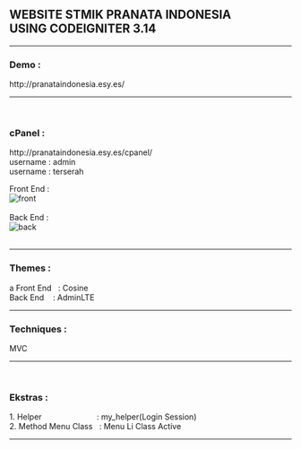 <h2>WEBSITE STMIK PRANATA INDONESIA<br> USING CODEIGNITER 3.14</h2>
<hr>

<h3>Demo :</h3>
http://pranataindonesia.esy.es/
<hr>
<br>
<h3>cPanel :</h3>
http://pranataindonesia.esy.es/cpanel/
<br>
username : admin<br>
username : terserah<br>


Front End : <br>
![front](https://cloud.githubusercontent.com/assets/13658670/26520179/e02c9dbe-42f7-11e7-85c9-25fff257892b.PNG) <br><br>
Back End : <br>
![back](https://cloud.githubusercontent.com/assets/13658670/26519977/3a6e4dd0-42f4-11e7-8fca-f113ebbcaefc.PNG) <br><br>
<hr>

<h3>Themes : </h3>a
Front End &nbsp;&nbsp;: Cosine
<br>
Back End &nbsp; &nbsp;: AdminLTE
<br>
<hr>

<h3>Techniques : </h3>MVC
<hr>&nbsp;

<h3>Ekstras : </h3>
1. Helper &nbsp; &nbsp; &nbsp; &nbsp; &nbsp; &nbsp; &nbsp; &nbsp; &nbsp; &nbsp; &nbsp; &nbsp;&nbsp;: my_helper(Login Session)
<br>
2. Method Menu Class &nbsp;&nbsp;: Menu Li Class Active
<hr>
